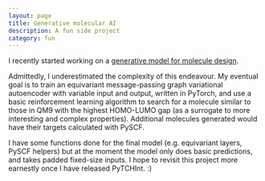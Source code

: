 ```yaml
---
layout: page
title: Generative molecular AI
description: A fun side project
category: fun
---
```


I recently started working on a [generative model for molecule design](https://github.com/jphaupt/generative-molecular-design).

Admittedly, I underestimated the complexity of this endeavour. My eventual goal is
to train an equivariant message-passing graph variational autoencoder with variable input
and output, written in PyTorch, and use a basic reinforcement learning algorithm
to search for a molecule similar to those in QM9 with the highest HOMO-LUMO gap
(as a surrogate to more interesting and complex properties). Additional molecules
generated would have their targets calculated with PySCF.

I have some functions done for the final model (e.g. equivariant layers, PySCF helpers)
but at the moment the model only does basic predictions, and takes padded fixed-size inputs.
I hope to revisit this project more earnestly once I have released PyTCHInt. :)
